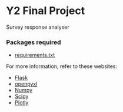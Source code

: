 # Y2 Final Project
Survey response analyser

### Packages required
+ [requirements.txt](requirements.txt)

For more information, refer to these websites:
+ [Flask](https://flask.palletsprojects.com/en/1.1.x/installation/)
+ [openpyxl](https://openpyxl.readthedocs.io/en/stable/#installation)
+ [Numpy](https://numpy.org/)
+ [Scipy](https://scipy.org/install.html)
+ [Plotly](https://plot.ly/python/getting-started/)
